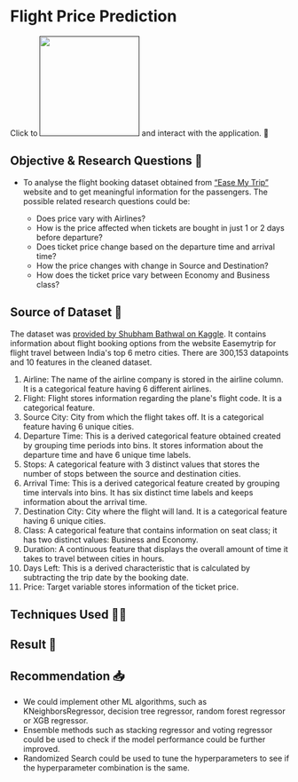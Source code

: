 # Flight Price Prediction
Click to <a href="" target="_blank"><img src="https://camo.githubusercontent.com/767be70c92254555bd347ab07908fec67854c2264b77702581bd230fd7eac54f/68747470733a2f2f7374617469632e73747265616d6c69742e696f2f6261646765732f73747265616d6c69745f62616467655f626c61636b5f77686974652e737667" width="180"></a> and interact with the application. 🥂

## Objective & Research Questions 🤔
<ul>
<li>To analyse the flight booking dataset obtained from <a href="https://www.easemytrip.com/">“Ease My Trip”</a> website and to get meaningful information for the passengers. The possible related research questions could be:</li> 
<ul>
  <li> Does price vary with Airlines? </li> 
  <li> How is the price affected when tickets are bought in just 1 or 2 days before departure?</li> 
  <li> Does ticket price change based on the departure time and arrival time?</li> 
  <li> How the price changes with change in Source and Destination?</li> 
  <li> How does the ticket price vary between Economy and Business class?</li> 
</ul>
</ul>

## Source of Dataset 📅
The dataset was <a href="https://www.kaggle.com/datasets/shubhambathwal/flight-price-prediction"> provided by Shubham Bathwal on Kaggle</a>. It contains information about flight booking options from the website Easemytrip for flight travel between India's top 6 metro cities. There are 300,153 datapoints and 10 features in the cleaned dataset.
<ol>
<li> Airline: The name of the airline company is stored in the airline column. It is a categorical feature having 6 different airlines.</li>
<li> Flight: Flight stores information regarding the plane's flight code. It is a categorical feature.</li>
<li> Source City: City from which the flight takes off. It is a categorical feature having 6 unique cities.</li>
<li> Departure Time: This is a derived categorical feature obtained created by grouping time periods into bins. It stores information about the departure time and have 6 unique time labels.</li>
<li> Stops: A categorical feature with 3 distinct values that stores the number of stops between the source and destination cities.</li>
<li> Arrival Time: This is a derived categorical feature created by grouping time intervals into bins. It has six distinct time labels and keeps information about the arrival time.</li>
<li> Destination City: City where the flight will land. It is a categorical feature having 6 unique cities.</li>
<li> Class: A categorical feature that contains information on seat class; it has two distinct values: Business and Economy.</li>
<li> Duration: A continuous feature that displays the overall amount of time it takes to travel between cities in hours.</li>
<li>Days Left: This is a derived characteristic that is calculated by subtracting the trip date by the booking date.</li>
<li> Price: Target variable stores information of the ticket price.</li>
</ol>

## Techniques Used 🕵️‍♀️


## Result 🔎


## Recommendation 📥
* We could implement other ML algorithms, such as KNeighborsRegressor, decision tree regressor, random forest regressor or XGB regressor.
* Ensemble methods such as stacking regressor and voting regressor could be used to check if the model performance could be further improved.  
* Randomized Search could be used to tune the hyperparameters to see if the hyperparameter combination is the same. 
